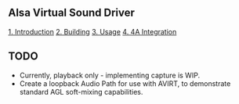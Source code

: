 ## Alsa Virtual Sound Driver

[1. Introduction](docs/1.Introduction.md)
[2. Building](docs/2.Building.md)
[3. Usage](docs/3.Usage.md)
[4. 4A Integration](docs/4.4A-Integration.md)

## TODO

- Currently, playback only - implementing capture is WIP.
- Create a loopback Audio Path for use with AVIRT, to demonstrate standard AGL soft-mixing capabilities.
